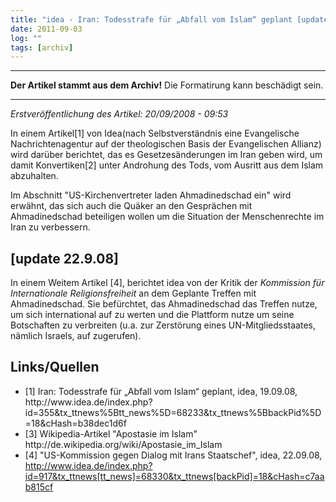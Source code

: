 ```yaml
---
title: "idea - Iran: Todesstrafe für „Abfall vom Islam“ geplant [update 22.9.08]"
date: 2011-09-03
log: ""
tags: [archiv]
---
```

<hr><b>Der Artikel stammt aus dem Archiv!</b> Die Formatirung kann beschädigt sein.<hr>
<i>Erstveröffentlichung des Artikel: 20/09/2008 - 09:53</i>

In einem Artikel[1] von Idea(nach Selbstverständnis eine Evangelische Nachrichtenagentur auf der theologischen Basis der Evangelischen Allianz) wird darüber berichtet, das es Gesetzesänderungen im Iran geben wird, um damit Konvertiken[2] unter Androhung des Tods, vom Ausritt aus dem Islam abzuhalten.
<!--break-->
Im Abschnitt "US-Kirchenvertreter laden Ahmadinedschad ein" wird erwähnt, das sich auch die Quäker an den Gesprächen mit Ahmadinedschad beteiligen wollen um die Situation der Menschenrechte im Iran zu verbessern.

<h2> [update 22.9.08]</h2>
In einem Weitem Artikel [4], berichtet idea von der Kritik der <i>Kommission für Internationale Religionsfreiheit</i> an dem Geplante Treffen mit  Ahmadinedschad. Sie befürchtet, das  Ahmadinedschad das Treffen nutze, um sich international auf zu werten und die Plattform nutze um seine Botschaften zu verbreiten (u.a. zur Zerstörung eines UN-Mitgliedsstaates, nämlich Israels, auf zugerufen). 


<h2>Links/Quellen</h2>
<ul>
<li>[1] Iran: Todesstrafe für „Abfall vom Islam“ geplant, idea, 19.09.08, http://www.idea.de/index.php?id=355&tx_ttnews%5Btt_news%5D=68233&tx_ttnews%5BbackPid%5D=18&cHash=b38dec1d6f</li>
<li>[3] Wikipedia-Artikel "Apostasie im Islam" http://de.wikipedia.org/wiki/Apostasie_im_Islam</li>
<li>[4] "US-Kommission gegen Dialog mit Irans Staatschef", idea, 22.09.08, <a href="http://www.idea.de/index.php?id=917&tx_ttnews[tt_news]=68330&tx_ttnews[backPid]=18&cHash=c7aab815cf">http://www.idea.de/index.php?id=917&tx_ttnews[tt_news]=68330&tx_ttnews[backPid]=18&cHash=c7aab815cf</a></li>
</ul>
